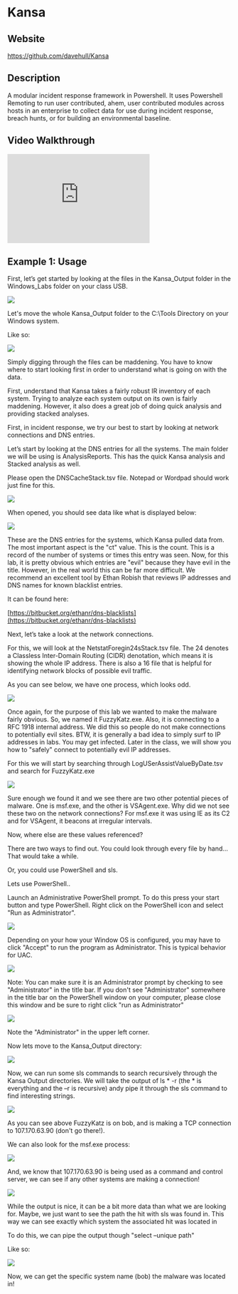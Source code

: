 Kansa
=====

Website
-------

<https://github.com/davehull/Kansa>

Description
-----------

A modular incident response framework in Powershell. It uses
Powershell Remoting to run user contributed, ahem, user contributed
modules across hosts in an enterprise to collect data for use
during incident response, breach hunts, or for building an environmental
baseline.

Video Walkthrough
-----------------

<iframe src="https://onedrive.live.com/embed?cid=8D6C4317A39E3D29&resid=8D6C4317A39E3D29%2155667&authkey=AI6Zr2-z2u-xI7I" width="320" height="200" frameborder="0" scrolling="no" allowfullscreen sandbox="allow-scripts allow-pointer-lock allow-forms allow-same-origin"></iframe>

Example 1: Usage
----------------

First, let’s get started by looking at the files in the Kansa\_Output
folder in the Windows\_Labs folder on your class USB.

![](Kansa_files/image001.png)

Let's move the whole Kansa_Output folder to the C:\Tools Directory on your Windows system.

Like so:

![](Kansa_files/windows_tools.png)

Simply digging through the files can be maddening. You have to know
where to start looking first in order to understand what is going on
with the data.

First, understand that Kansa takes a fairly robust IR inventory of each
system. Trying to analyze each system output on its own is fairly
maddening. However, it also does a great job of doing quick analysis and
providing stacked analyses.

First, in incident response, we try our best to start by looking at
network connections and DNS entries.

Let’s start by looking at the DNS entries for all the systems. The main
folder we will be using is AnalysisReports. This has the quick Kansa
analysis and Stacked analysis as well.

Please open the DNSCacheStack.tsv file. Notepad or Wordpad should work
just fine for this.

![](Kansa_files/image003.png)

When opened, you should see data like what is displayed below:

![](Kansa_files/image004.png)

These are the DNS entries for the systems, which Kansa pulled data from.
The most important aspect is the "ct" value. This is the count. This is
a record of the number of systems or times this entry was seen. Now, for
this lab, it is pretty obvious which entries are "evil" because they
have evil in the title. However, in the real world this can be far more
difficult. We recommend an excellent tool by Ethan Robish that reviews
IP addresses and DNS names for known blacklist entries.

It can be found here:

[https://bitbucket.org/ethanr/dns-blacklists](https://bitbucket.org/ethanr/dns-blacklists)

Next, let’s take a look at the network connections.

For this, we will look at the NetstatForegin24sStack.tsv file. The 24
denotes a Classless Inter-Domain Routing (CIDR) denotation, which means
it is showing the whole IP address. There is also a 16 file that is
helpful for identifying network blocks of possible evil traffic.

As you can see below, we have one process, which looks odd.

![](Kansa_files/image006.png)

Once again, for the purpose of this lab we wanted to make the malware
fairly obvious. So, we named it FuzzyKatz.exe. Also, it is connecting to
a RFC 1918 internal address. We did this so people do not make
connections to potentially evil sites. BTW, it is generally a bad idea
to simply surf to IP addresses in labs. You may get infected. Later in
the class, we will show you how to "safely" connect to potentially evil
IP addresses.

For this we will start by searching through LogUSerAssistValueByDate.tsv
and search for FuzzyKatz.exe

![](Kansa_files/image008.png)

Sure enough we found it and we see there are two other potential pieces
of malware. One is msf.exe, and the other is VSAgent.exe. Why did we not
see these two on the network connections? For msf.exe it was using IE as
its C2 and for VSAgent, it beacons at irregular intervals.

Now, where else are these values referenced?

There are two ways to find out. You could look through every file by
hand… That would take a while.

Or, you could use PowerShell and sls.

Lets use PowerShell..

Launch an Administrative PowerShell prompt. To do this press your start
button and type PowerShell. Right click on the PowerShell icon and
select "Run as Administrator".

![](Kansa_files/image012.png)

Depending on your how your Window OS is configured, you may have to
click "Accept" to run the program as Administrator. This is typical
behavior for UAC.

![](Kansa_files/image014.png)

Note: You can make sure it is an Administrator prompt by checking to see
"Administrator" in the title bar. If you don't see "Administrator"
somewhere in the title bar on the PowerShell window on your computer,
please close this window and be sure to right click "run as
Administrator"

![](Kansa_files/image016.png)

Note the "Administrator" in the upper left corner.

Now lets move to the Kansa\_Output directory:

![](Kansa_files/image019.png)

Now, we can run some sls commands to search recursively through the
Kansa Output directories. We will take the output of ls \* -r (the \* is
everything and the –r is recursive) andy pipe it through the sls command
to find interesting strings.

![](Kansa_files/image020.png)

As you can see above FuzzyKatz is on bob, and is making a TCP connection
to 107.170.63.90 (don't go there!).

We can also look for the msf.exe process:

![](Kansa_files/image022.png)

And, we know that 107.170.63.90 is being used as a command and control
server, we can see if any other systems are making a connection!

![](Kansa_files/image024.png)

While the output is nice, it can be a bit more data than what we are
looking for. Maybe, we just want to see the path the hit with sls was
found in. This way we can see exactly which system the associated hit
was located in

To do this, we can pipe the output though "select –unique path"

Like so:

![](Kansa_files/image026.png)

Now, we can get the specific system name (bob) the malware was located
in!
